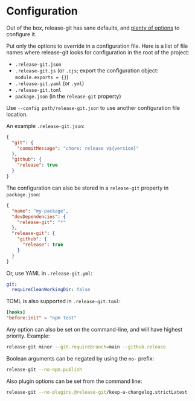 # Configuration

Out of the box, release-git has sane defaults, and [plenty of options][1] to configure it.

Put only the options to override in a configuration file. Here is a list of file names where release-git looks for
configuration in the root of the project:

- `.release-git.json`
- `.release-git.js` (or `.cjs`; export the configuration object: `module.exports = {}`)
- `.release-git.yaml` (or `.yml`)
- `.release-git.toml`
- `package.json` (in the `release-git` property)

Use `--config path/release-git.json` to use another configuration file location.

An example `.release-git.json`:

```json
{
  "git": {
    "commitMessage": "chore: release v${version}"
  },
  "github": {
    "release": true
  }
}
```

The configuration can also be stored in a `release-git` property in `package.json`:

```json
{
  "name": "my-package",
  "devDependencies": {
    "release-git": "*"
  },
  "release-git": {
    "github": {
      "release": true
    }
  }
}
```

Or, use YAML in `.release-git.yml`:

```yaml
git:
  requireCleanWorkingDir: false
```

TOML is also supported in `.release-git.toml`:

```toml
[hooks]
"before:init" = "npm test"
```

Any option can also be set on the command-line, and will have highest priority. Example:

```bash
release-git minor --git.requireBranch=main --github.release
```

Boolean arguments can be negated by using the `no-` prefix:

```bash
release-git --no-npm.publish
```

Also plugin options can be set from the command line:

```bash
release-git --no-plugins.@release-git/keep-a-changelog.strictLatest
```

[1]: ../config/release-git.json
